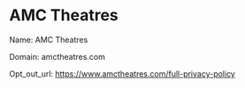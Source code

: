 # AMC Theatres

Name: AMC Theatres

Domain: amctheatres.com

Opt_out_url: https://www.amctheatres.com/full-privacy-policy
